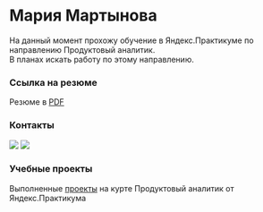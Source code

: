 # Мария Мартынова

На данный момент прохожу обучение в Яндекс.Практикуме по направлению Продуктовый аналитик.  
В планах искать работу по этому направлению.

### Ссылка на резюме
Резюме в [PDF](https://drive.google.com/file/d/14hCO6pHgam5gVJCC5EhKrXH-5v6JBn4c/view?usp=share_link)
### Контакты
[<img src="https://img.shields.io/badge/mail-2CA5E0?style=for-the-badge&logo=maildotru&logoColor=white">](<ma.martynova@mail.ru>)
[<img src="https://img.shields.io/badge/Telegram-2CA5E0?style=for-the-badge&logo=telegram&logoColor=white">](https://t.me/mart_mari) 
### Учебные проекты
Выполненные [проекты](https://github.com/mar-mari/DA-pet-projects) на курте Продуктовый аналитик от Яндекс.Практикума






<!---
mar-mari/mar-mari is a ✨ special ✨ repository because its `README.md` (this file) appears on your GitHub profile.
You can click the Preview link to take a look at your changes.
--->
